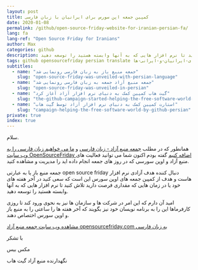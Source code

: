```yaml
---
layout: post
title: کمپین جمعه اپن سورس برای ایرانیان با زبان فارسی
date: 2020-01-08
permalink: /github/open-source-friday-website-for-iranian-persian-fa/
lang: fa
lang-ref: "Open Source Friday for Iranians"
author: Max
categories: github
description: جمعه منبع باز با هدف آزادی نرم افزار هاست و هدف از کمپین جمعه های اوپن سورس این است که سعی کنید در آخر هفته های خود یا در زمین هایی که مقداری فرصت دارید تلاش کنید تا نرم افزار هایی که به آنها وابسته هستید را توسعه دهید.
tags: github opensourcefriday persian translate جمعه-منبع-باز-چیست جمعه-اوپن-سورس-چه-فایده-ای-دارد جمعه-اوپن-سورس-در-ایران اوپن-سورس-فرایدی-اینبار-از-فارسی-زبانان-حمایت-می-کند زبان-فارسی-در-وب-سایت-کمپین-جمعه-منبع-باز-و-اوپن-سورس-رونمایی-شد آیا-گیت-هاب-با-ایرانیان-مشکل-دارد فعالیت-های-گیت-هاب-و-جمعه-منبع-باز-برای-ایرانیان-و-ایرانی-ها
subtitles:
  - name: "جمعه منبع باز به زبان فارسی رونمایی شد"
    slug: "open-source-friday-was-unveiled-with-persian-language"
  - name: "جمعه منبع آزاد جمعه به زبان فارسی رونمایی شد"
    slug: "open-source-friday-was-unveiled-in-persian"
  - name: "گیت هاب کمپین کمک به دنیای نرم افزار آزاد آغاز کرد"
    slug: "the-github-campaign-started-helping-the-free-software-world-persian"
  - name: "استارت کمپین کمک به دنیای نرم افزار آزاد توسط گیت هاب"
    slug: "campaign-helping-the-free-software-world-by-github-persian"
private: true
index: true
---
```


سلام.

همانطور که در مطلب [جمعه منبع آزاد - زبان فارسی](https://maxbase.org/github/open-source-friday-persian-fa/) و [ما می خواهیم زبان فارسی را به وب سایت OpenSourceFriday اضافه کنیم](https://maxbase.org/github/we-want-add-persian-language-to-opensourcefriday-website-fa/) گفته بودم اکنون شما می توانید فعالیت های منبع آزاد و اوپن سورسی که در روز های جمعه انجام داده اید را مدیریت و مشاهده کنید.


جمعه منبع باز یا به عبارتی open source friday دنبال کننده هدف آزادی نرم افزار هاست و هدف از کمپین جمعه های اوپن سورس این است که سعی کنید در آخر هفته های خود یا در زمان هایی که مقداری فرصت دارید تلاش کنید تا نرم افزار هایی که به آنها وابسته هستید را توسعه دهید.

امید آن دارم که این امر در شرکت ها و سازمان ها نیز به نحوی ورود کند تا روزی کارفرماها این را به برنامه نویسان خود نیز بگویند که آخر هفته ها را ساعتی را به منبع باز و اوپن سورس اختصاص دهند.

[مشاهده وب سایت جمعه منبع آزاد opensourcefriday.com به زبان فارسی](https://opensourcefriday.com/?locale=fa)

با تشکر

مکس بیس

نگهدارنده منبع آزاد گیت هاب
